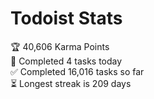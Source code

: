 
# Todoist Stats

<!-- TODO-IST:START -->
🏆  40,606 Karma Points           
🌸  Completed 4 tasks today           
✅  Completed 16,016 tasks so far           
⏳  Longest streak is 209 days
<!-- TODO-IST:END -->
